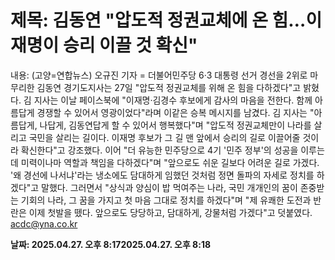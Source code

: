 # **제목: 김동연 "압도적 정권교체에 온 힘…이재명이 승리 이끌 것 확신"**

  내용: (고양=연합뉴스) 오규진 기자 = 더불어민주당 6·3 대통령 선거 경선을 2위로 마무리한 김동연 경기도지사는 27일 "압도적 정권교체를 위해 온 힘을 다하겠다"고 밝혔다.    김 지사는 이날 페이스북에 "이재명·김경수 후보에게 감사의 마음을 전한다. 함께 아름답게 경쟁할 수 있어서 영광이었다"라며 이같은 승복 메시지를 남겼다.    김 지사는 "아름답게, 나답게, 김동연답게 할 수 있어서 행복했다"며 "압도적 정권교체만이 나라를 살리고 국민을 살리는 길이다. 이재명 후보가 그 길 맨 앞에서 승리의 길로 이끌어줄 것이라 확신한다"고 강조했다.    이어 "더 유능한 민주당으로 4기 '민주 정부'의 성공을 이루는데 미력이나마 역할과 책임을 다하겠다"며 "앞으로도 쉬운 길보다 어려운 길로 가겠다. '왜 경선에 나서냐'라는 냉소에도 담대하게 임했던 것처럼 정면 돌파의 자세로 정치를 하겠다"고 말했다.    그러면서 "상식과 양심이 밥 먹여주는 나라, 국민 개개인의 꿈이 존중받는 기회의 나라, 그 꿈을 가지고 첫 마음 그대로 정치를 하겠다"며 "제 유쾌한 도전과 반란은 이제 첫발을 뗐다. 앞으로도 당당하고, 담대하게, 강물처럼 가겠다"고 덧붙였다.    acdc@yna.co.kr

  **날짜: 2025.04.27. 오후 8:172025.04.27. 오후 8:18**